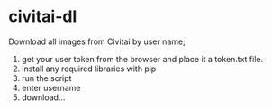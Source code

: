 # civitai-dl
Download all images from Civitai by user name;

1. get your user token from the browser and place it a token.txt file.
2. install any required libraries with pip
3. run the script
4. enter username
5. download...


